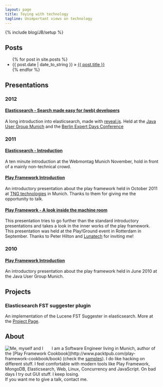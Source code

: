 ```yaml
---
layout: page
title: Toying with technology
tagline: Unimportant views on technology
---
```

{% include blog/JB/setup %}

## Posts

<ul class="posts">
  {% for post in site.posts %}
    <li><span>{{ post.date | date_to_string }}</span> &raquo; <a href="{{ BASE_PATH }}{{ post.url }}">{{ post.title }}</a></li>
  {% endfor %}
</ul>



## Presentations

### 2012
#### [Elasticsearch - Search made easy for (web) developers](http://spinscale.github.com/elasticsearch/2012-03-jugm.html)
A long introduction into elasticsearch, made with [reveal.js](https://github.com/hakimel/reveal.js). Held at the [Java User Group Munich](http://www.jugm.de) and the [Berlin Expert Days Conference](http://www.bedcon.org)

### 2011
#### [Elasticsearch - Introduction](http://spinscale.github.com/elasticsearch/es-introduction.html)
A ten minute introduction at the Webmontag Munich November, hold in front of a mainly non-technical crowd.

#### [Play Framework Introduction](http://spinscale.github.com/play-introduction.html)
An introductory presentation about the play framework held in October 2011 at [TNG technologies](http://www.tngtech.com) in Munich. Thanks to them for giving me the opportunity to talk.

#### [Play Framework - A look inside the machine room](http://spinscale.github.com/play-advanced-concepts.html)
This presentation tries to go further than the standard introductory presentations and takes a look in the inner works of the play framework. This presentation was held at the Play!Ground event in Rotterdam in September. Thanks to Peter Hilton and [Lunatech](http://www.lunatech-research.com/) for inviting me!

### 2010
#### [Play Framework Introduction](http://www.slideshare.net/areelsen/introduction-playframework)
An introductory presentation about the play framework held in June 2010 at the Java User Group Munich.



## Projects

### Elasticsearch FST suggester plugin

An implementation of the Lucene FST Suggester in elasticsearch. More at the [Project Page](https://github.com/spinscale/elasticsearch-suggest-plugin).



## About

<div>
<img src="http://spinscale.github.com/images/alr.jpg" alt="Me, myself and I" id="pic" style="float:left;padding-right: 2em">
I am a Software Engineer living in Munich, author of the [Play Framework Cookbook](http://www.packtpub.com/play-framework-cookbook/book) (check the <a href="https://github.com/spinscale/play-cookbook">samples</a>). I do like hacking on different stuff. I feel comfortable with modern tools like Play Framework, MongoDB, Elasticsearch, Web, Linux, Concurrency and JavaScript. On bad days I try out GUI stuff. I keep losing.<br />If you want me to give a talk, contact me.
</div>
<div style="clear: both"></div>



